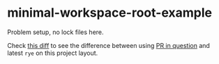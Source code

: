 # minimal-workspace-root-example

Problem setup, no lock files here.

Check [this diff](https://github.com/bnorick/minimal-workspace-root-example/compare/bnorick-workspace-root...rye-main) to see the difference between using [PR in question](https://github.com/astral-sh/rye/pull/1023) and latest `rye` on this project layout.